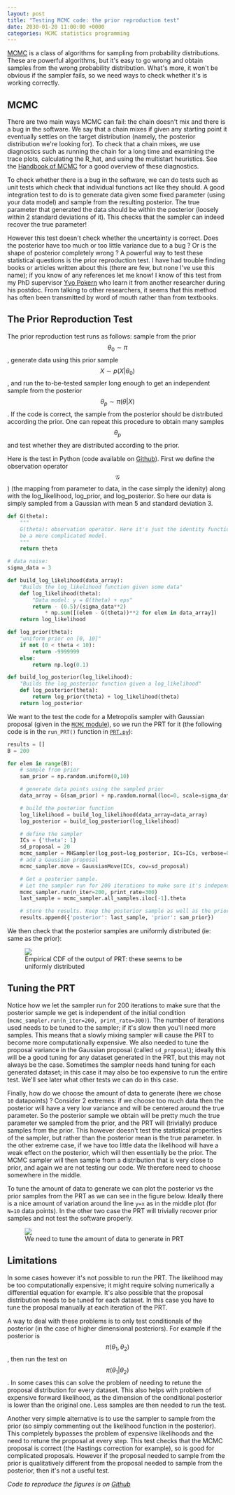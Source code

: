 ```yaml
---
layout: post
title: "Testing MCMC code: the prior reproduction test"
date: 2030-01-20 11:00:00 +0000
categories: MCMC statistics programming
---
```




[MCMC](https://darrenjw.wordpress.com/2010/08/15/metropolis-hastings-mcmc-algorithms/) is a class of algorithms for sampling from probability distributions. These are powerful algorithms, but it's easy to go wrong and obtain samples from the wrong probability distribution. What's more, it won't be obvious if the sampler fails, so we need ways to check whether it's is working correctly.

## MCMC

There are two main ways MCMC can fail: the chain doesn't mix and there is a bug in the software. We say that a chain mixes if given any starting point it eventually settles on the target distribution (namely, the posterior distribution we're looking for). To check that a chain mixes, we use diagnostics such as running the chain for a long time and examining the trace plots, calculating the R_hat, and using the multistart heuristics. See the [Handbook of MCMC](https://www.mcmchandbook.net/) for a good overview of these diagnostics.

To check whether there is a bug in the software, we can do tests such as unit tests which check that individual functions act like they should. A good integration test to do is to generate data given some fixed parameter (using your data model) and sample from the resulting posterior. The true parameter that generated the data should be within the posterior (loosely within 2 standard deviations of it). This checks that the sampler can indeed recover the true parameter!

However this test doesn't check whether the uncertainty is correct. Does the posterior have too much or too little variance due to a bug ? Or is the shape of posterior completely wrong ? A powerful way to test these statistical questions is the prior reproduction test. I have had trouble finding books or articles written about this (there are few, but none I've use this name); if you know of any references let me know! I know of this test from my PhD supervisor [Yvo Pokern](https://www.ucl.ac.uk/statistics/people/yvopokern) who learn it from another researcher during his postdoc. From talking to other researchers, it seems that this method has often been transmitted by word of mouth rather than from textbooks.


## The Prior Reproduction Test

The prior reproduction test runs as follows: sample from the prior $$ \theta_0 \sim \pi $$, generate data using this prior sample $$ X \sim p(X|\theta_0) $$, and run the to-be-tested sampler long enough to get an independent sample from the posterior $$ \theta_p \sim \pi(\theta|X) $$. If the code is correct, the sample from the posterior should be distributed according the prior.
One can repeat this procedure to obtain many samples $$ \theta_p $$ and test whether they are distributed according to the prior.

Here is the test in Python (code available on [Github](https://github.com/jeremiecoullon/PRT_post)). First we define the observation operator $$ \mathcal{G} $$) (the mapping from parameter to data, in the case simply the idenity) along with the log_likelihood, log_prior, and log_posterior. So here our data is simply sampled from a Gaussian with mean 5 and standard deviation 3.
```python
def G(theta):
	"""
	G(theta): observation operator. Here it's just the identity function, but it could
	be a more complicated model.
	"""
	return theta

# data noise:
sigma_data = 3

def build_log_likelihood(data_array):
	"Builds the log_likelihood function given some data"
	def log_likelihood(theta):
		"Data model: y = G(theta) + eps"
		return - (0.5)/(sigma_data**2)
			* np.sum([(elem - G(theta))**2 for elem in data_array])
	return log_likelihood

def log_prior(theta):
	"uniform prior on [0, 10]"
	if not (0 < theta < 10):
		return -9999999
	else:
		return np.log(0.1)

def build_log_posterior(log_likelihood):
	"Builds the log_posterior function given a log_likelihood"
	def log_posterior(theta):
		return log_prior(theta) + log_likelihood(theta)
	return log_posterior
```

We want to the test the code for a Metropolis sampler with Gaussian proposal (given in the [`MCMC` module](https://github.com/jeremiecoullon/PRT_post/tree/master/MCMC)), so we run the PRT for it (the following code is in the `run_PRT()` function in [`PRT.py`](https://github.com/jeremiecoullon/PRT_post/blob/master/PRT.py)):

```python
results = []
B = 200

for elem in range(B):
	# sample from prior
	sam_prior = np.random.uniform(0,10)

	# generate data points using the sampled prior
	data_array = G(sam_prior) + np.random.normal(loc=0, scale=sigma_data, size=10)

	# build the posterior function
	log_likelihood = build_log_likelihood(data_array=data_array)
	log_posterior = build_log_posterior(log_likelihood)

	# define the sampler
	ICs = {'theta': 1}
	sd_proposal = 20
	mcmc_sampler = MHSampler(log_post=log_posterior, ICs=ICs, verbose=0)
	# add a Gaussian proposal
	mcmc_sampler.move = GaussianMove(ICs, cov=sd_proposal)

	# Get a posterior sample.
	# Let the sampler run for 200 iterations to make sure it's independent from the initial condition
	mcmc_sampler.run(n_iter=200, print_rate=300)
	last_sample = mcmc_sampler.all_samples.iloc[-1].theta

	# store the results. Keep the posterior sample as well as the prior that generated the data
	results.append({'posterior': last_sample, 'prior': sam_prior})
```

We then check that the posterior samples are uniformly distributed (ie: same as the prior):

<figure class="post_figure">
  <img src="/assets/PRT_post/empirical_CDF_data10.png">
  <figcaption>Empirical CDF of the output of PRT: these seems to be uniformly distributed</figcaption>
</figure>


## Tuning the PRT

Notice how we let the sampler run for 200 iterations to make sure that the posterior sample we get is independent of the initial condition (`mcmc_sampler.run(n_iter=200, print_rate=300)`). The number of iterations used needs to be tuned to the sampler; if it's slow then you'll need more samples. This means that a slowly mixing sampler will cause the PRT to become more computationally expensive. We also needed to tune the proposal variance in the Gaussian proposal (called `sd_proposal`); ideally this will be a good tuning for any dataset generated in the PRT, but this may not always be the case. Sometimes the sampler needs hand tuning for each generated dataset; in this case it may also be too expensive to run the entire test. We'll see later what other tests we can do in this case.

Finally, how do we choose the amount of data to generate (here we chose `10` datapoints) ? Consider 2 extremes: if we choose too much data then the posterior will have a very low variance and will be centered around the true parameter. So the posterior sample we obtain will be pretty much the true parameter we sampled from the prior, and the PRT will (trivially) produce samples from the prior. This however doesn't test the statistical properties of the sampler, but rather than the posterior mean is the true parameter. In the other extreme case, if we have too little data the likelihood will have a weak effect on the posterior, which will then essentially be the prior. The MCMC sampler will then sample from a distribution that is very close to prior, and again we are not testing our code. We therefore need to choose somewhere in the middle.

To tune the amount of data to generate we can plot the posterior vs the prior samples from the PRT as we can see in the figure below. Ideally there is a nice amount of variation around the line `y=x` as in the middle plot (for `N=10` data points). In the other two case the PRT will trivially recover prior samples and not test the software properly.

<figure class="post_figure">
  <img src="/assets/PRT_post/3_data_comparison.png">
  <figcaption> We need to tune the amount of data to generate in PRT</figcaption>
</figure>




## Limitations

In some cases however it's not possible to run the PRT. The likelihood may be too computationally expensive; it might require solving numerically a differential equation for example. It's also possible that the proposal distribution needs to be tuned for each dataset.
In this case you have to tune the proposal manually at each iteration of the PRT.

A way to deal with these problems is to only test conditionals of the posterior (in the case of higher dimensional posteriors).
For example if the posterior is $$\pi(\theta_1, \theta_2)$$, then run the test on $$ \pi(\theta_1 | \theta_2) $$. In some cases this can solve the problem of needing to retune the proposal distribution for every dataset. This also helps with problem of expensive forward likelihood, as the dimension of the conditional posterior is lower than the original one. Less samples are then needed to run the test.


Another very simple alternative is to use the sampler to sample from the prior (so simply commenting out the likelihood function in the posterior). This completely bypasses the problem of expensive likelihoods and the need to retune the proposal at every step. This test checks that the MCMC proposal is correct (the Hastings correction for example), so is good for complicated proposals. However if the proposal needed to sample from the prior is qualitatively different from the proposal needed to sample from the posterior, then it's not a useful test.

_Code to reproduce the figures is on [Github](https://github.com/jeremiecoullon/PRT_post)_
